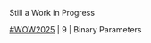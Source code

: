 Still a Work in Progress

[#WOW2025](https://workout-wednesday.com/2025w9tab/) | 9 | Binary Parameters
